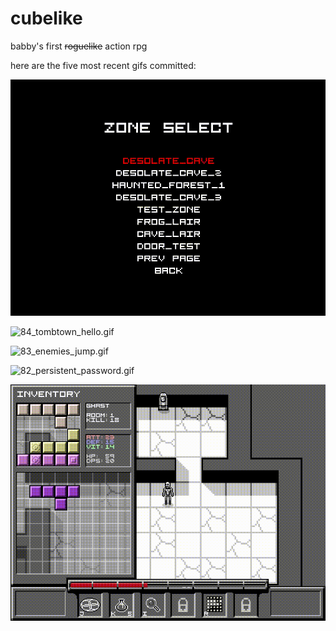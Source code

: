 # cubelike
babby's first ~~roguelike~~ action rpg 

here are the five most recent gifs committed:

![85_zone_selector.gif](gifs/85_zone_selector.gif?raw=true "85_zone_selector")

![84_tombtown_hello.gif](gifs/84_tombtown_hello.gif?raw=true "84_tombtown_hello")

![83_enemies_jump.gif](gifs/83_enemies_jump.gif?raw=true "83_enemies_jump")

![82_persistent_password.gif](gifs/82_persistent_password.gif?raw=true "82_persistent_password")

![81_items_save.gif](gifs/81_items_save.gif?raw=true "81_items_save")

